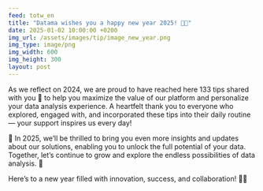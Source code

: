 ```yaml
---
feed: totw_en
title: "Datama wishes you a happy new year 2025! 🎇🎊"
date: 2025-01-02 10:00:00 +0200
img_url: /assets/images/tip/image_new_year.png
img_type: image/png
img_width: 600
img_height: 300
layout: post
---
```


As we reflect on 2024, we are proud to have reached here 133 tips shared with you 🌟 to help you maximize the value of our platform and personalize your data analysis experience. A heartfelt thank you to everyone who explored, engaged with, and incorporated these tips into their daily routine — your support inspires us every day! 

🎯 In 2025, we’ll be thrilled to bring you even more insights and updates about our solutions, enabling you to unlock the full potential of your data. Together, let’s continue to grow and explore the endless possibilities of data analysis. 🚀  

Here’s to a new year filled with innovation, success, and collaboration! 🥂✨  
